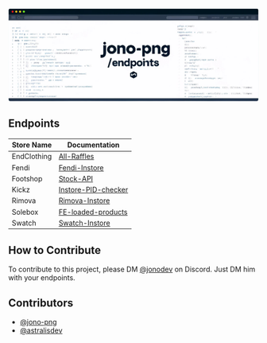 ![Banner](banner.png)

## Endpoints

| Store Name  | Documentation |
|-------------|---------------|
| EndClothing | [All-Raffles](EndClothing/All-Raffles.md) |
| Fendi       | [Fendi-Instore](Fendi/Fendi-Instore.md) |
| Footshop    | [Stock-API](Footshop/Stock-API.md) |
| Kickz       | [Instore-PID-checker](Kickz/Instore-PID-checker.md) |
| Rimova      | [Rimova-Instore](Rimova/Rimova-Instore.md) |
| Solebox     | [FE-loaded-products](Solebox/FE-loaded-products.md) |
| Swatch      | [Swatch-Instore](Swatch/Swatch-Instore.md) |

## How to Contribute

To contribute to this project, please DM [@jonodev](https://discordapp.com/users/696774823661011014/) on Discord. Just DM him with your endpoints. 

## Contributors

- [@jono-png](https://github.com/jono-png)
- [@astralisdev](https://github.com/astralisdev)
